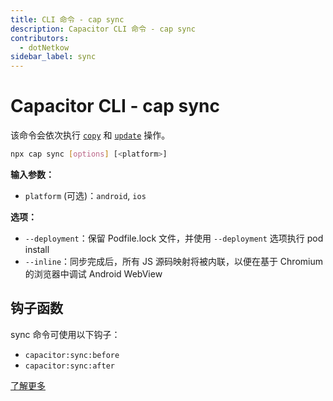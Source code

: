 ```yaml
---
title: CLI 命令 - cap sync
description: Capacitor CLI 命令 - cap sync
contributors:
  - dotNetkow
sidebar_label: sync
---
```


# Capacitor CLI - cap sync

该命令会依次执行 [`copy`](/cli/commands/copy.md) 和 [`update`](/cli/commands/update.md) 操作。

```bash
npx cap sync [options] [<platform>]
```

<strong>输入参数：</strong>

- `platform` (可选)：`android`, `ios`

<strong>选项：</strong>

- `--deployment`：保留 Podfile.lock 文件，并使用 `--deployment` 选项执行 pod install
- `--inline`：同步完成后，所有 JS 源码映射将被内联，以便在基于 Chromium 的浏览器中调试 Android WebView

## 钩子函数

sync 命令可使用以下钩子：

- `capacitor:sync:before`
- `capacitor:sync:after`

[了解更多](../hooks.md)